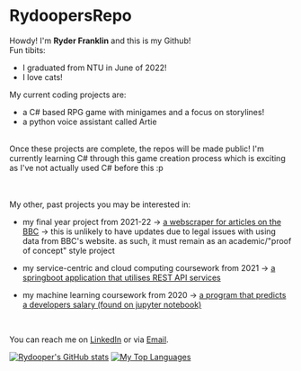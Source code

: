 # RydoopersRepo
Howdy! I'm <b>Ryder Franklin</b> and this is my Github! <br>
Fun tibits:
- I graduated from NTU in June of 2022!
- I love cats!

My current coding projects are:
- a C# based RPG game with minigames and a focus on storylines!
- a python voice assistant called Artie
<br>
Once these projects are complete, the repos will be made public! I'm currently learning C# through this game creation process which is exciting as I've not actually used C# before this :p

<br><br>
My other, past projects you may be interested in:

- my final year project from 2021-22 -> [a webscraper for articles on the BBC](https://github.com/rydooper/FYPCode) -> this is unlikely to have updates due to legal issues with using data from BBC's website. as such, it must remain as an academic/"proof of concept" style project
  
- my service-centric and cloud computing coursework from 2021 -> [a springboot application that utilises REST API services](https://github.com/rydooper/SCC_Coursework)
  
- my machine learning coursework from 2020 -> [a program that predicts a developers salary (found on jupyter notebook)](https://www.kaggle.com/code/ryderfranklin/machine-learning-coursework-2021/notebook)
<br>

You can reach me on [LinkedIn](https://www.linkedin.com/in/ryderfranklin2000) or via [Email](ryderarenfranklin@gmail.com). <br>

[![Rydooper's GitHub stats](https://github-readme-stats.vercel.app/api?username=rydooper&show_icons=true&theme=radical&count_private=true&show_icons=true)](https://github.com/anuraghazra/github-readme-stats)
[![My Top Languages](https://github-readme-stats.vercel.app/api/top-langs/?username=rydooper&theme=radical&count_private=true&layout=compact)](https://github.com/anuraghazra/github-readme-stats)

